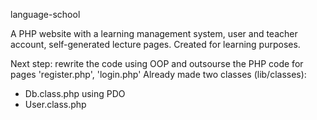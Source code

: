language-school

A PHP website with a learning management system, user and teacher account, self-generated lecture pages. Created for learning purposes.

Next step: rewrite the code using OOP and outsourse the PHP code for pages 'register.php', 'login.php'
Already made two classes (lib/classes): 
- Db.class.php using PDO
- User.class.php
